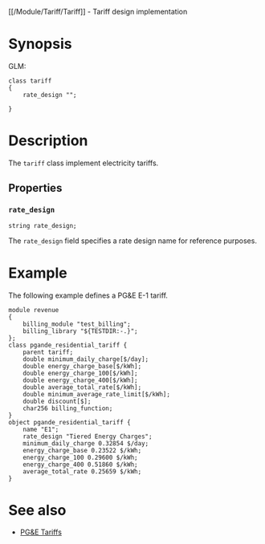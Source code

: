 [[/Module/Tariff/Tariff]] - Tariff design implementation

# Synopsis

GLM:

~~~
class tariff 
{
	rate_design "";

}
~~~

# Description

The `tariff` class implement electricity tariffs.

## Properties

### `rate_design`

~~~
string rate_design;
~~~

The `rate_design` field specifies a rate design name for reference purposes.

# Example

The following example defines a PG&E E-1 tariff.

~~~
module revenue
{
	billing_module "test_billing";
	billing_library "${TESTDIR:-.}";
};
class pgande_residential_tariff {
	parent tariff;
	double minimum_daily_charge[$/day];
	double energy_charge_base[$/kWh];
	double energy_charge_100[$/kWh];
	double energy_charge_400[$/kWh];
	double average_total_rate[$/kWh];
	double minimum_average_rate_limit[$/kWh];
	double discount[$];
	char256 billing_function;
}
object pgande_residential_tariff {
	name "E1";
	rate_design "Tiered Energy Charges";
	minimum_daily_charge 0.32854 $/day;
	energy_charge_base 0.23522 $/kWh;
	energy_charge_100 0.29600 $/kWh;
	energy_charge_400 0.51860 $/kWh;
	average_total_rate 0.25659 $/kWh;
}
~~~

# See also

* [PG&E Tariffs](https://www.pge.com/tariffs/electric.shtml)
